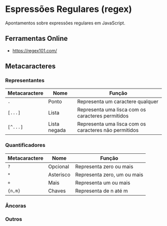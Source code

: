 # Espressões Regulares (regex)
Apontamentos sobre expressões regulares em JavaScript.

## Ferramentas Online
  * https://regex101.com/

## Metacaracteres 
### Representantes
Metacaractere | Nome       | Função
--------------|------------|---------------------------------
`.`           |Ponto       | Representa um caractere qualquer
`[...]`       |Lista       | Representa uma lisca com os caracteres permitidos
`[^...]`      |Lista negada| Representa uma lisca com os caracteres não permitidos

### Quantificadores
Metacaractere | Nome     | Função
--------------|----------|----------
`?`           |Opcional  | Representa zero ou mais
`*`           |Asterisco | Representa zero, um ou mais
`+`           |Mais      | Representa um ou mais
`{n,m}`       |Chaves    | Representa de n até m

### Âncoras
### Outros
